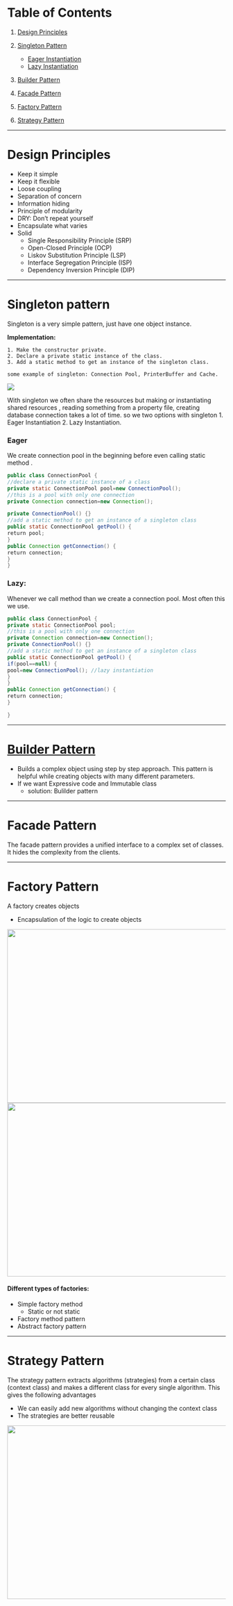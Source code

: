 # Table of Contents

1. [Design Principles](#design-principles)
2. [Singleton Pattern](#singleton-pattern)

   - [Eager Instantiation](#eager)
   - [Lazy Instantiation](#lazy)

3. [Builder Pattern](#builder-pattern)

4. [Facade Pattern](#facade-pattern)

5. [Factory Pattern](#factory-pattern)

6. [Strategy Pattern](#strategy-pattern)

---

# Design Principles

- Keep it simple
- Keep it flexible
- Loose coupling
- Separation of concern
- Information hiding
- Principle of modularity
- DRY: Don’t repeat yourself
- Encapsulate what varies
- Solid
  - Single Responsibility Principle (SRP)
  - Open-Closed Principle (OCP)
  - Liskov Substitution Principle (LSP)
  - Interface Segregation Principle (ISP)
  - Dependency Inversion Principle (DIP)

---

# Singleton pattern

Singleton is a very simple pattern, just have one object instance.

**Implementation:**

    1. Make the constructor private.
    2. Declare a private static instance of the class.
    3. Add a static method to get an instance of the singleton class.

    some example of singleton: Connection Pool, PrinterBuffer and Cache.

![](images/singleton.png)

With singleton we often share the resources but making or instantiating shared resources , reading something from a property file, creating database connection takes a lot of time. so we two options with singleton 1. Eager Instantiation 2. Lazy Instantiation.

### Eager

We create connection pool in the beginning before even calling static method .

```java
public class ConnectionPool {
​//declare a private static instance of a class
private static ConnectionPool pool=new ConnectionPool();
//this is a pool with only one connection
private Connection connection=new Connection();

private ConnectionPool() {}
//add a static method to get an instance of a singleton class
public static ConnectionPool getPool() {
​return pool;
​}
public Connection getConnection() {
​return connection;
}
}
```

### Lazy:

Whenever we call method than we create a connection pool. Most often this we use.

```java
public class ConnectionPool {
private static ConnectionPool pool;
//this is a pool with only one connection
private Connection connection=new Connection();
private ConnectionPool() {}
//add a static method to get an instance of a singleton class
public static ConnectionPool getPool() {
​if(pool==null) {
​​pool=new ConnectionPool(); //lazy instantiation
​}
​}
public Connection getConnection() {
​return connection;
}

}
```

---

# [Builder Pattern](src/builder)

- Builds a complex object using step by step approach. This pattern is helpful while creating objects with many different parameters.
- If we want Expressive code and Immutable class
  - solution: Bulilder pattern

---

# Facade Pattern

The facade pattern provides a unified interface to a complex set of classes. It hides the complexity from the clients.

---

# Factory Pattern

A factory creates objects

- Encapsulation of the logic to create objects

<img src="images/with-factory.png" width="600" height="400" />
<img src="images/without-factory.png" width="600" height="400" />

#### Different types of factories:

- Simple factory method
  - Static or not static
- Factory method pattern
- Abstract factory pattern

---

# Strategy Pattern

The strategy pattern extracts algorithms (strategies) from a certain class (context class) and makes a different class for every single algorithm. This gives the following advantages

- We can easily add new algorithms without changing the context class
- The strategies are better reusable

<img src="images/strategy-demo.png" width="600" height="400" />
